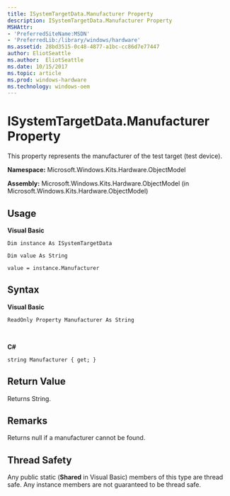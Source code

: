 ```yaml
---
title: ISystemTargetData.Manufacturer Property
description: ISystemTargetData.Manufacturer Property
MSHAttr:
- 'PreferredSiteName:MSDN'
- 'PreferredLib:/library/windows/hardware'
ms.assetid: 28bd3515-0c48-4877-a1bc-cc86d7e77447
author: EliotSeattle
ms.author:  EliotSeattle
ms.date: 10/15/2017
ms.topic: article
ms.prod: windows-hardware
ms.technology: windows-oem
---
```


# ISystemTargetData.Manufacturer Property


This property represents the manufacturer of the test target (test device).

**Namespace:** Microsoft.Windows.Kits.Hardware.ObjectModel

**Assembly:** Microsoft.Windows.Kits.Hardware.ObjectModel (in Microsoft.Windows.Kits.Hardware.ObjectModel)

## <span id="Usage"></span><span id="usage"></span><span id="USAGE"></span>Usage


**Visual Basic**

`Dim instance As ISystemTargetData`

`Dim value As String`

`value = instance.Manufacturer`

## <span id="Syntax"></span><span id="syntax"></span><span id="SYNTAX"></span>Syntax


**Visual Basic**

`ReadOnly Property Manufacturer As String`

          

**C#**

`string Manufacturer { get; }`

## <span id="Return_Value"></span><span id="return_value"></span><span id="RETURN_VALUE"></span>Return Value


Returns String.

## <span id="Remarks"></span><span id="remarks"></span><span id="REMARKS"></span>Remarks


Returns null if a manufacturer cannot be found.

## <span id="Thread_Safety"></span><span id="thread_safety"></span><span id="THREAD_SAFETY"></span>Thread Safety


Any public static (**Shared** in Visual Basic) members of this type are thread safe. Any instance members are not guaranteed to be thread safe.

 

 






